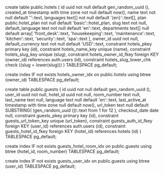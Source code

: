 create table public.hotels (
  id uuid not null default gen_random_uuid (),
  created_at timestamp with time zone not null default now(),
  name text not null default ''::text,
  languages text[] not null default '{en}'::text[],
  plan public.hotel_plan not null default 'basic'::hotel_plan,
  slug text not null,
  default_language text not null default 'en'::text,
  departments text[] null default array[
    'front_desk'::text,
    'housekeeping'::text,
    'maintenance'::text,
    'kitchen'::text,
    'security'::text,
    'spa'::text
  ],
  owner_id uuid not null,
  default_currency text not null default 'USD'::text,
  constraint hotels_pkey primary key (id),
  constraint hotels_name_key unique (name),
  constraint hotels_slug_key unique (slug),
  constraint hotels_owner_id_fkey foreign KEY (owner_id) references auth.users (id),
  constraint hotels_slug_lower_chk check ((slug = lower(slug)))
) TABLESPACE pg_default;

create index IF not exists hotels_owner_idx on public.hotels using btree (owner_id) TABLESPACE pg_default;

create table public.guests (
  id uuid not null default gen_random_uuid (),
  user_id uuid not null,
  hotel_id uuid not null,
  room_number text null,
  last_name text null,
  language text null default 'en'::text,
  last_active_at timestamp with time zone null default now(),
  url_token text null default SUBSTRING(
    (gen_random_uuid ())::text
    from
      1 for 12
  ),
  checkout_date date null,
  constraint guests_pkey primary key (id),
  constraint guests_url_token_key unique (url_token),
  constraint guests_auth_id_fkey foreign KEY (user_id) references auth.users (id),
  constraint guests_hotel_id_fkey foreign KEY (hotel_id) references hotels (id)
) TABLESPACE pg_default;

create index IF not exists guests_hotel_room_idx on public.guests using btree (hotel_id, room_number) TABLESPACE pg_default;

create index IF not exists guests_user_idx on public.guests using btree (user_id) TABLESPACE pg_default;